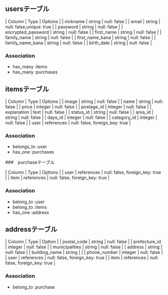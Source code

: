 ## usersテーブル

| Column             | Type   | Options                  |
| nickname           | string | null: false              |
| email              | string | null: false,unique: true |
| password           | string | null: false              |
| encrypted_password | string | null: false              |
| first_name         | string | null: false              |
| family_name        | string | null: false              |
| first_name_kana    | string | null: false              |
| family_name_kana   | string | null: false              |
| birth_date         | string | null: false              |

### Association
- has_many :items
- has_many :purchases

## itemsテーブル

| Column             | Type       | Options                        |
| image              | string     | null: false                    |
| name               | string     | null: false                    |
| price              | integer    | null: false                    |
| postage_id         | integer    | null: false                    |
| explanation        | text       | null: false                    |
| status_id          | string     | null: false                    |
| area_id            | string     | null: false                    |
| days_id            | integer    | null: false                    |
| category_id        | integer    | null: false                    |
| user               | references | null: false, foreign_key: true |

### Association
- belongs_to :user
- has_one :purchases

###　purchaseテーブル

| Column             | Type       | Options                        |
| user               | references | null: false, foreign_key: true |
| item               | references | null: false, foreign_key: true |

### Association
- belong_to :user
- belong_to :items
- has_one :address

## addressテーブル
| Column             | Type       | Option                         |
| postal_code        | string     | null: false                    |
| prefecture_id      | integer    | null: false                    |
| municipalities     | string     | null: false                    |
| address            | string     | null: false                    |
| building_name      | string     |                                |
| phone_number       | integer    | null: false                    |
| user               | references | null: false, foreign_key: true |
| item               | references | null: false, foreign_key: true |

### Association
- belong_to :purchase